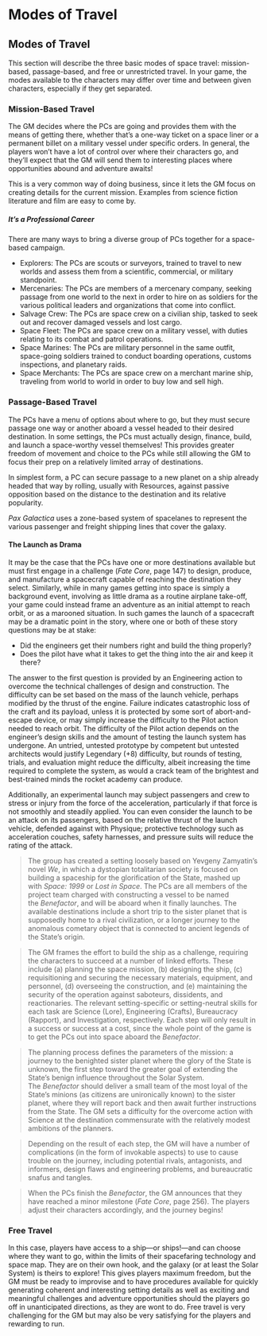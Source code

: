 # Modes of Travel

## Modes of Travel

This section will describe the three basic modes of space travel: mission-based, passage-based, and free or unrestricted travel. In your game, the modes available to the characters may differ over time and between given characters, especially if they get separated.

### Mission-Based Travel

The GM decides where the PCs are going and provides them with the means of getting there, whether that’s a one-way ticket on a space liner or a permanent billet on a military vessel under specific orders. In general, the players won’t have a lot of control over where their characters go, and they’ll expect that the GM will send them to interesting places where opportunities abound and adventure awaits!

This is a very common way of doing business, since it lets the GM focus on creating details for the current mission. Examples from science fiction literature and film are easy to come by.

##### It’s a Professional Career

There are many ways to bring a diverse group of PCs together for a space-based campaign.

- Explorers: The PCs are scouts or surveyors, trained to travel to new worlds and assess them from a scientific, commercial, or military standpoint.
- Mercenaries: The PCs are members of a mercenary company, seeking passage from one world to the next in order to hire on as soldiers for the various political leaders and organizations that come into conflict.
- Salvage Crew: The PCs are space crew on a civilian ship, tasked to seek out and recover damaged vessels and lost cargo.
- Space Fleet: The PCs are space crew on a military vessel, with duties relating to its combat and patrol operations.
- Space Marines: The PCs are military personnel in the same outfit, space-going soldiers trained to conduct boarding operations, customs inspections, and planetary raids.
- Space Merchants: The PCs are space crew on a merchant marine ship, traveling from world to world in order to buy low and sell high.

### Passage-Based Travel

The PCs have a menu of options about where to go, but they must secure passage one way or another aboard a vessel headed to their desired destination. In some settings, the PCs must actually design, finance, build, and launch a space-worthy vessel themselves! This provides greater freedom of movement and choice to the PCs while still allowing the GM to focus their prep on a relatively limited array of destinations.

In simplest form, a PC can secure passage to a new planet on a ship already headed that way by rolling, usually with Resources, against passive opposition based on the distance to the destination and its relative popularity.

_Pax Galactica_ uses a zone-based system of spacelanes to represent the various passenger and freight shipping lines that cover the galaxy.

#### The Launch as Drama

It may be the case that the PCs have one or more destinations available but must first engage in a challenge (_Fate Core_, page 147) to design, produce, and manufacture a spacecraft capable of reaching the destination they select. Similarly, while in many games getting into space is simply a background event, involving as little drama as a routine airplane take-off, your game could instead frame an adventure as an initial attempt to reach orbit, or as a marooned situation. In such games the launch of a spacecraft may be a dramatic point in the story, where one or both of these story questions may be at stake:

- Did the engineers get their numbers right and build the thing properly?
- Does the pilot have what it takes to get the thing into the air and keep it there?

The answer to the first question is provided by an Engineering action to overcome the technical challenges of design and construction. The difficulty can be set based on the mass of the launch vehicle, perhaps modified by the thrust of the engine. Failure indicates catastrophic loss of the craft and its payload, unless it is protected by some sort of abort-and-escape device, or may simply increase the difficulty to the Pilot action needed to reach orbit. The difficulty of the Pilot action depends on the engineer’s design skills and the amount of testing the launch system has undergone. An untried, untested prototype by competent but untested architects would justify Legendary (+8) difficulty, but rounds of testing, trials, and evaluation might reduce the difficulty, albeit increasing the time required to complete the system, as would a crack team of the brightest and best-trained minds the rocket academy can produce.

Additionally, an experimental launch may subject passengers and crew to stress or injury from the force of the acceleration, particularly if that force is not smoothly and steadily applied. You can even consider the launch to be an attack on its passengers, based on the relative thrust of the launch vehicle, defended against with Physique; protective technology such as acceleration couches, safety harnesses, and pressure suits will reduce the rating of the attack.

> The group has created a setting loosely based on Yevgeny Zamyatin’s novel _We_, in which a dystopian totalitarian society is focused on building a spaceship for the glorification of the State, mashed up with _Space: 1999_ or _Lost in Space_. The PCs are all members of the project team charged with constructing a vessel to be named the _Benefactor_, and will be aboard when it finally launches. The available destinations include a short trip to the sister planet that is supposedly home to a rival civilization, or a longer journey to the anomalous cometary object that is connected to ancient legends of the State’s origin.

> The GM frames the effort to build the ship as a challenge, requiring the characters to succeed at a number of linked efforts. These include (a) planning the space mission, (b) designing the ship, (c) requisitioning and securing the necessary materials, equipment, and personnel, (d) overseeing the construction, and (e) maintaining the security of the operation against saboteurs, dissidents, and reactionaries. The relevant setting-specific or setting-neutral skills for each task are Science (Lore), Engineering (Crafts), Bureaucracy (Rapport), and Investigation, respectively. Each step will only result in a success or success at a cost, since the whole point of the game is to get the PCs out into space aboard the _Benefactor_.

> The planning process defines the parameters of the mission: a journey to the benighted sister planet where the glory of the State is unknown, the first step toward the greater goal of extending the State’s benign influence throughout the Solar System. The _Benefactor_ should deliver a small team of the most loyal of the State’s minions (as citizens are unironically known) to the sister planet, where they will report back and then await further instructions from the State. The GM sets a difficulty for the overcome action with Science at the destination commensurate with the relatively modest ambitions of the planners.

> Depending on the result of each step, the GM will have a number of complications (in the form of invokable aspects) to use to cause trouble on the journey, including potential rivals, antagonists, and informers, design flaws and engineering problems, and bureaucratic snafus and tangles.

> When the PCs finish the _Benefactor_, the GM announces that they have reached a minor milestone (_Fate Core_, page 256). The players adjust their characters accordingly, and the journey begins!

### Free Travel

In this case, players have access to a ship—or ships!—and can choose where they want to go, within the limits of their spacefaring technology and space map. They are on their own hook, and the galaxy (or at least the Solar System) is theirs to explore! This gives players maximum freedom, but the GM must be ready to improvise and to have procedures available for quickly generating coherent and interesting setting details as well as exciting and meaningful challenges and adventure opportunities should the players go off in unanticipated directions, as they are wont to do. Free travel is very challenging for the GM but may also be very satisfying for the players and rewarding to run.